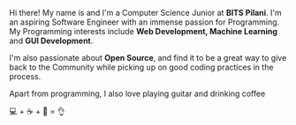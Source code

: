 Hi there! My name is  and I'm a Computer Science Junior at __BITS Pilani__. I'm an aspiring Software Engineer with an immense passion for Programming. My Programming interests include __Web Development, Machine Learning__ and __GUI Development__.

I'm also passionate about __Open Source__, and find it to be a great way to give back to the Community while picking up on good coding practices in the process.

Apart from programming, I also love playing guitar and drinking coffee

💻 + ☕ + 🎸 = 👌

